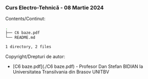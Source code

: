 ### Curs Electro-Tehnică - 08 Martie 2024 

Contents/Continut: 

```sh
.
├── C6 baze.pdf
└── README.md

1 directory, 2 files
```

Copyright/Drepturi de autor:
* [C6 baze.pdf](./C6 baze.pdf) - Profesor Dan Stefan BIDIAN la Universitatea Transilvania din Brasov UNITBV
